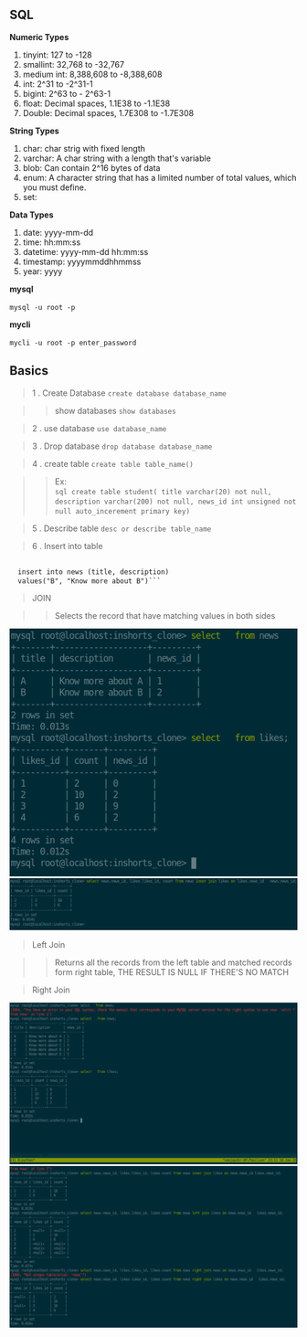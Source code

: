 ## SQL

**Numeric Types**
1. tinyint: 127 to -128
2. smallint: 32,768 to -32,767
3. medium int: 8,388,608  to -8,388,608
4. int: 2^31 to -2^31-1
5. bigint: 2^63 to - 2^63-1
6. float: Decimal spaces, 1.1E38 to -1.1E38
7. Double: Decimal spaces, 1.7E308 to -1.7E308

**String Types**
1. char: char strig with fixed length
2. varchar: A char string with a length that's variable
3. blob: Can contain 2^16 bytes of data
4. enum: A character string that has a limited number of  total values, which you must define.
5. set:

**Data Types**
1. date: yyyy-mm-dd
2. time: hh:mm:ss
3. datetime: yyyy-mm-dd hh:mm:ss
4. timestamp: yyyymmddhhmmss
5. year: yyyy


**mysql**

`mysql -u root -p`

**mycli**

`mycli -u root -p enter_password`

## Basics

> 1 . Create Database `create database database_name`

>>  show databases `show databases`

> 2 . use database `use database_name`

> 3 . Drop database `drop database database_name`

> 4 . create table `create table table_name()`

 >>Ex:  
          ```sql
           create table student( title varchar(20)
           not null, description varchar(200) not null,
           news_id int unsigned not null auto_incerement primary key)```

> 5 . Describe table `desc or describe table_name`

> 6 . Insert into table

>>  ```sql
      insert into news (title, description)
      values("B", "Know more about B")```

> JOIN  

>> Selects the record that have matching values in both sides    



![alt text](https://github.com/amifullstack/sql/blob/master/img/select.png "select")
![alt text](https://github.com/amifullstack/sql/blob/master/img/join.png "join")


> Left Join

>> Returns all the records from the left table and matched records form right table, THE RESULT IS NULL IF THERE'S NO MATCH

> Right Join

![alt text](https://github.com/amifullstack/sql/blob/master/img/data.png "data")
![alt text](https://github.com/amifullstack/sql/blob/master/img/all_join.png)

